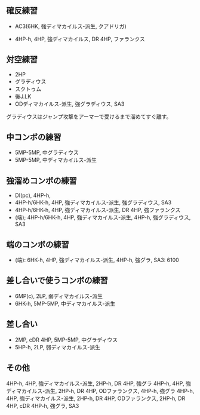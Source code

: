 ## 確反練習

- AC3(6HK, 強ディマカイルス-派生, クアドリガ)

- 4HP-h, 4HP, 強ディマカイルス, DR 4HP, ファランクス

## 対空練習

- 2HP
- グラディウス
- スクトゥム
- 後J.LK
- ODディマカイルス-派生, 強グラディウス, SA3

グラディウスはジャンプ攻撃をアーマーで受けるまで溜めてすぐ離す。

## 中コンボの練習

- 5MP-5MP, 中グラディウス
- 5MP-5MP, 中ディマカイルス-派生

## 強溜めコンボの練習

- DI(pc), 4HP-h,
- 4HP-h/6HK-h, 4HP, 強ディマカイルス-派生, 強グラディウス, SA3
- 4HP-h/6HK-h, 4HP, 強ディマカイルス-派生, DR 4HP, 強ファランクス
- (端); 4HP-h/6HK-h, 4HP, 強ディマカイルス-派生, 4HP-h, 強グラディウス, SA3

## 端のコンボの練習

- (端): 6HK-h, 4HP, 強ディマカイルス-派生, 4HP-h, 強グラ, SA3: 6100

## 差し合いで使うコンボの練習

- 6MP(c), 2LP, 弱ディマカイルス-派生
- 6HK-h, 5MP-5MP, 中ディマカイルス-派生

## 差し合い

- 2MP, cDR 4HP, 5MP-5MP, 中グラディウス
- 5HP-h, 2LP, 弱ディマカイルス-派生

## その他

4HP-h, 4HP, 強ディマカイルス-派生, 2HP-h, DR 4HP, 強グラ
4HP-h, 4HP, 強ディマカイルス-派生, 2HP-h, DR 4HP, ODファランクス, 4HP-h, 強グラ
4HP-h, 4HP, 強ディマカイルス-派生, 2HP-h, DR 4HP, ODファランクス, 2HP-h, DR 4HP, cDR 4HP-h, 強グラ, SA3
